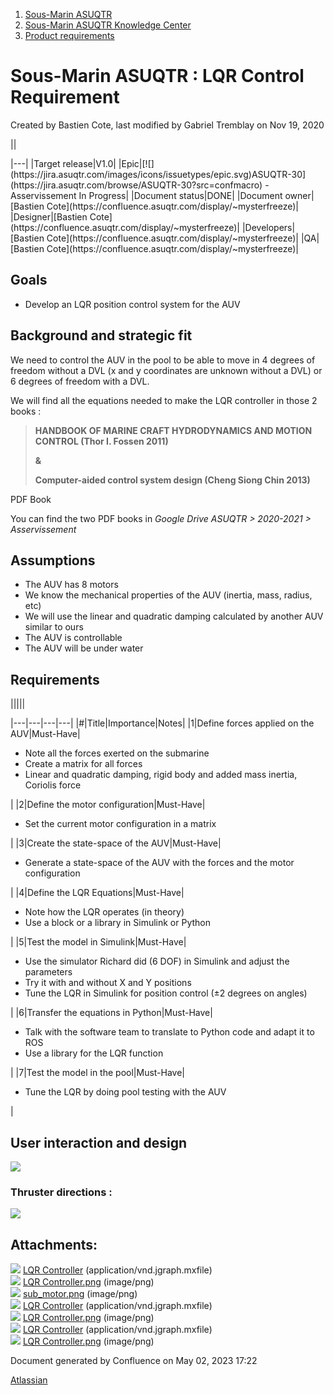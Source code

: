 1. [Sous-Marin ASUQTR](index.html)
2. [Sous-Marin ASUQTR Knowledge Center](Sous-Marin-ASUQTR-Knowledge-Center_5144578.html)
3. [Product requirements](Product-requirements_20086786.html)

# Sous-Marin ASUQTR : LQR Control Requirement

Created by Bastien Cote, last modified by Gabriel Tremblay on Nov 19, 2020

||
<colgroup><col /><col /></colgroup>|---|
|Target release|V1.0|
|Epic|[![](https://jira.asuqtr.com/images/icons/issuetypes/epic.svg)ASUQTR-30](https://jira.asuqtr.com/browse/ASUQTR-30?src=confmacro) - Asservissement In Progress|
|Document status|DONE|
|Document owner|[Bastien Cote](https://confluence.asuqtr.com/display/~mysterfreeze)|
|Designer|[Bastien Cote](https://confluence.asuqtr.com/display/~mysterfreeze)|
|Developers|[Bastien Cote](https://confluence.asuqtr.com/display/~mysterfreeze)|
|QA|[Bastien Cote](https://confluence.asuqtr.com/display/~mysterfreeze)|

## Goals

* Develop an LQR position control system for the AUV

## Background and strategic fit

We need to control the AUV in the pool to be able to move in 4 degrees of freedom without a DVL (x and y coordinates are unknown without a DVL) or 6 degrees of freedom with a DVL.

We will find all the equations needed to make the LQR controller in those 2 books :

> **HANDBOOK OF MARINE CRAFT HYDRODYNAMICS AND MOTION CONTROL (Thor I. Fossen 2011)**
>
> **&**
>
> **Computer-aided control system design (Cheng Siong Chin 2013)**

PDF Book


You can find the two PDF books in *Google Drive ASUQTR > 2020-2021 > Asservissement*

## Assumptions

* The AUV has 8 motors
* We know the mechanical properties of the AUV (inertia, mass, radius, etc)
* We will use the linear and quadratic damping calculated by another AUV similar to ours
* The AUV is controllable
* The AUV will be under water

## Requirements

|||||
<colgroup><col /><col /><col /><col /></colgroup>|---|---|---|---|
|#|Title|Importance|Notes|
|1|Define forces applied on the AUV|Must-Have|<ul><li>Note all the forces exerted on the submarine</li><li>Create a matrix for all forces</li><li>Linear and quadratic damping, rigid body and added mass inertia, Coriolis force </li></ul>|
|2|Define the motor configuration|Must-Have|<ul><li>Set the current motor configuration in a matrix</li></ul>|
|3|Create the state-space of the AUV|Must-Have|<ul><li>Generate a state-space of the AUV with the forces and the motor configuration</li></ul>|
|4|Define the LQR Equations|Must-Have|<ul><li>Note how the LQR operates (in theory)</li><li>Use a block or a library in Simulink or Python</li></ul>|
|5|Test the model in Simulink|Must-Have|<ul><li>Use the simulator Richard did (6 DOF) in Simulink and adjust the parameters</li><li>Try it with and without X and Y positions</li><li>Tune the LQR in Simulink for position control (±2 degrees on angles)</li></ul>|
|6|Transfer the equations in Python|Must-Have|<ul><li>Talk with the software team to translate to Python code and adapt it to ROS</li><li>Use a library for the LQR function</li></ul>|
|7|Test the model in the pool|Must-Have|<ul><li>Tune the LQR by doing pool testing with the AUV</li></ul>|

## User interaction and design

![](https://i.gyazo.com/60cb9790f5424cd179497f514e4b3ee4.png)

### Thruster directions :

![](attachments/39223369/39223372.png)

## Attachments:

![](images/icons/bullet_blue.gif) [LQR Controller](attachments/39223369/39223376) (application/vnd.jgraph.mxfile)  
![](images/icons/bullet_blue.gif) [LQR Controller.png](attachments/39223369/39223377.png) (image/png)  
![](images/icons/bullet_blue.gif) [sub\_motor.png](attachments/39223369/39223372.png) (image/png)  
![](images/icons/bullet_blue.gif) [LQR Controller](attachments/39223369/41517196) (application/vnd.jgraph.mxfile)  
![](images/icons/bullet_blue.gif) [LQR Controller.png](attachments/39223369/41517197.png) (image/png)  
![](images/icons/bullet_blue.gif) [LQR Controller](attachments/39223369/39223370) (application/vnd.jgraph.mxfile)  
![](images/icons/bullet_blue.gif) [LQR Controller.png](attachments/39223369/39223371.png) (image/png)

Document generated by Confluence on May 02, 2023 17:22

[Atlassian](https://www.atlassian.com/)